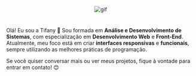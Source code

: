 <div align="center">
  <img src="https://i.pinimg.com/originals/d8/55/a2/d855a216c91d7d79fec9ec14c12d9a9b.gif" alt="gif" />
</div>

# 

Olá! Eu sou a Tifany 👋 Sou formada em **Análise e Desenvolvimento de Sistemas**, com especialização em **Desenvolvimento Web** e **Front-End**. Atualmente, meu foco está em criar **interfaces responsivas** e **funcionais**, sempre utilizando as melhores práticas de programação.

Se você quiser conversar mais ou ver meus projetos, fique à vontade para entrar em contato! 😊
